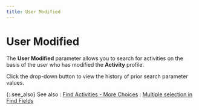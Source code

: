 ```yaml
---
title: User Modified
---
```


# User Modified


The **User Modified** parameter  allows you to search for activities on the basis of the user who has modified  the **Activity** profile.


Click the drop-down button to view the history of prior search parameter  values.


{:.see_also}
See also
: [Find  Activities - More Choices]({{site.crm_baseurl}}/standard-crm/bam/activity/find-function/find-activities/find_activities_more_choices.html)
: [Multiple  selection in Find Fields]({{site.wwe_chm}}/advanced-options/find-function/multiple_selection_in_find_fields.html)
